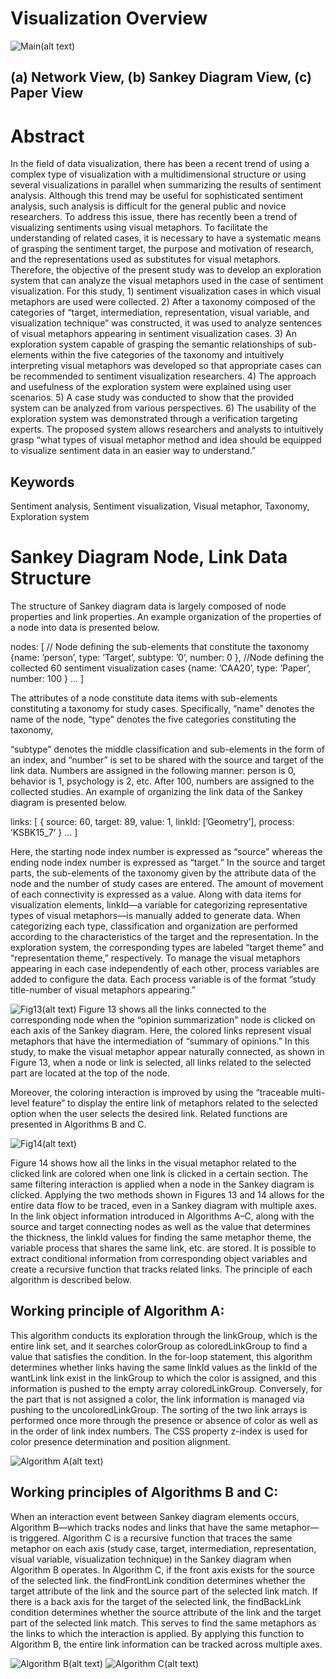 <!-- # Getting Started with Create React App

This project was bootstrapped with [Create React App](https://github.com/facebook/create-react-app).

## Available Scripts

In the project directory, you can run:

### `npm start`

Runs the app in the development mode.\
Open [http://localhost:3000](http://localhost:3000) to view it in the browser.

The page will reload if you make edits.\
You will also see any lint errors in the console.

### `npm test`

Launches the test runner in the interactive watch mode.\
See the section about [running tests](https://facebook.github.io/create-react-app/docs/running-tests) for more information.

### `npm run build`

Builds the app for production to the `build` folder.\
It correctly bundles React in production mode and optimizes the build for the best performance.

The build is minified and the filenames include the hashes.\
Your app is ready to be deployed!

See the section about [deployment](https://facebook.github.io/create-react-app/docs/deployment) for more information.

### `npm run eject`

**Note: this is a one-way operation. Once you `eject`, you can’t go back!**

If you aren’t satisfied with the build tool and configuration choices, you can `eject` at any time. This command will remove the single build dependency from your project.

Instead, it will copy all the configuration files and the transitive dependencies (webpack, Babel, ESLint, etc) right into your project so you have full control over them. All of the commands except `eject` will still work, but they will point to the copied scripts so you can tweak them. At this point you’re on your own.

You don’t have to ever use `eject`. The curated feature set is suitable for small and middle deployments, and you shouldn’t feel obligated to use this feature. However we understand that this tool wouldn’t be useful if you couldn’t customize it when you are ready for it.

## Learn More

You can learn more in the [Create React App documentation](https://facebook.github.io/create-react-app/docs/getting-started).

To learn React, check out the [React documentation](https://reactjs.org/). -->

# Visualization Overview

![Main(alt text)](https://github.com/hm00081/metaphorVis/blob/main/images/Main.jpg)

## (a) Network View, (b) Sankey Diagram View, (c) Paper View

# Abstract

In the field of data visualization, there has been a recent trend of using a complex type of visualization with a multidimensional structure or using several visualizations in parallel when summarizing the results of sentiment analysis. Although this trend may be useful for sophisticated sentiment analysis, such analysis is difficult for the general public and novice researchers. To address this issue, there has recently been a trend of visualizing sentiments using visual metaphors. To facilitate the understanding of related cases, it is necessary to have a systematic means of grasping the sentiment target, the purpose and motivation of research, and the representations used as substitutes for visual metaphors. Therefore, the objective of the present study was to develop an exploration system that can analyze the visual metaphors used in the case of sentiment visualization. For this study, 1) sentiment visualization cases in which visual metaphors are used were collected. 2) After a taxonomy composed of the categories of “target, intermediation, representation, visual variable, and visualization technique” was constructed, it was used to analyze sentences of visual metaphors appearing in sentiment visualization cases. 3) An exploration system capable of grasping the semantic relationships of sub-elements within the five categories of the taxonomy and intuitively interpreting visual metaphors was developed so that appropriate cases can be recommended to sentiment visualization researchers. 4) The approach and usefulness of the exploration system were explained using user scenarios. 5) A case study was conducted to show that the provided system can be analyzed from various perspectives. 6) The usability of the exploration system was demonstrated through a verification targeting experts. The proposed system allows researchers and analysts to intuitively grasp “what types of visual metaphor method and idea should be equipped to visualize sentiment data in an easier way to understand.”

## Keywords

Sentiment analysis, Sentiment visualization, Visual metaphor, Taxonomy, Exploration system

# Sankey Diagram Node, Link Data Structure

The structure of Sankey diagram data is largely composed of node properties and link properties. An example organization of the properties of a node into data is presented below.

nodes: [
// Node defining the sub-elements that constitute the taxonomy
{name: ’person’,
type: ’Target’,
subtype: ’0’,
number: 0
},
//Node defining the collected 60 sentiment visualization cases
{name: ’CAA20’,
type: ’Paper’,
number: 100
} ...
]

The attributes of a node constitute data items with sub-elements constituting a taxonomy for study cases. Specifically, “name” denotes the name of the node, “type” denotes the five categories constituting the taxonomy,

“subtype” denotes the middle classification and sub-elements in the form of an index, and “number” is set to be shared with the source and target of the link data. Numbers are assigned in the following manner: person is 0, behavior is 1, psychology is 2, etc. After 100, numbers are assigned to the collected studies.
An example of organizing the link data of the Sankey diagram is presented below.

links: [
{
source: 60,
target: 89,
value: 1,
linkId: [’Geometry’],
process: ’KSBK15_7’
} ...
]

Here, the starting node index number is expressed as “source” whereas the ending node index number is expressed as “target.” In the source and target parts, the sub-elements of the taxonomy given by the attribute data of the node and the number of study cases are entered. The amount of movement of each connectivity is expressed as a value. Along with data items for visualization elements, linkId—a variable for categorizing representative types of visual metaphors—is manually added to generate data. When categorizing each type, classification and organization are performed according to the characteristics of the target and the representation. In the exploration system, the corresponding types are labeled “target theme” and “representation theme,” respectively. To manage the visual metaphors appearing in each case independently of each other, process variables are added to configure the data. Each process variable is of the format “study title-number of visual metaphors appearing.”

![Fig13(alt text)](https://github.com/hm00081/metaphorVis/blob/main/images/Fig13.jpg)
Figure 13 shows all the links connected to the corresponding node when the “opinion summarization” node is clicked on each axis of the Sankey diagram. Here, the colored links represent visual metaphors that have the intermediation of “summary of opinions.” In this study, to make the visual metaphor appear naturally connected, as shown in Figure 13, when a node or link is selected, all links related to the selected part are located at the top of the node.

Moreover, the coloring interaction is improved by using the “traceable multi-level feature” to display the entire link of metaphors related to the selected option when the user selects the desired link.
Related functions are presented in Algorithms B and C.

![Fig14(alt text)](https://github.com/hm00081/metaphorVis/blob/main/images/Fig14.jpg)

Figure 14 shows how all the links in the visual metaphor related to the clicked link are colored when one link is clicked in a certain section. The same filtering interaction is applied when a node in the Sankey diagram is clicked. Applying the two methods shown in Figures 13 and 14 allows for the entire data flow to be traced, even in a Sankey diagram with multiple axes.
In the link object information introduced in Algorithms A–C, along with the source and target connecting nodes as well as the value that determines the thickness, the linkId values for finding the same metaphor theme, the variable process that shares the same link, etc. are stored. It is possible to extract conditional information from corresponding object variables and create a recursive function that tracks related links. The principle of each algorithm is described below.

## Working principle of Algorithm A:

This algorithm conducts its exploration through the linkGroup, which is the entire link set, and it searches colorGroup as coloredLinkGroup to find a value that satisfies the condition. In the for-loop statement, this algorithm determines whether links having the same linkId values as the linkId of the wantLink link exist in the linkGroup to which the color is assigned, and this information is pushed to the empty
array coloredLinkGroup. Conversely, for the part that is not assigned a color, the link information is managed via pushing to the uncoloredLinkGroup. The sorting of the two link arrays is performed once more through the presence or absence of color as well as in the order of link index numbers. The CSS property z-index is used for color presence determination and position alignment.

![Algorithm A(alt text)](https://github.com/hm00081/metaphorVis/blob/main/images/AlgorithmA.jpg)

## Working principles of Algorithms B and C:

When an interaction event between Sankey diagram elements occurs, Algorithm B—which tracks nodes and links that have the same metaphor—is triggered. Algorithm C is a recursive function that traces the same metaphor on each axis (study case, target, intermediation, representation, visual variable, visualization technique) in the Sankey diagram when Algorithm B operates.
In Algorithm C, if the front axis exists for the source of the selected link. the findFrontLink condition determines whether the target attribute of the link and the source part of the selected link match. If there is a back axis for the target of the selected link, the findBackLink condition determines whether the source attribute of the link and the target part of the selected link match. This serves to find the same metaphors as the links to which the interaction is applied. By applying this function to Algorithm B, the entire link information can be tracked across multiple axes.

![Algorithm B(alt text)](https://github.com/hm00081/metaphorVis/blob/main/images/AlgorithmB.jpg)
![Algorithm C(alt text)](https://github.com/hm00081/metaphorVis/blob/main/images/AlgorithmC.jpg)
